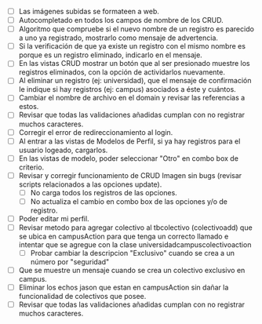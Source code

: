 - [ ] Las imágenes subidas se formateen a web.
- [ ] Autocompletado en todos los campos de nombre de los CRUD. 
- [ ] Algoritmo que compruebe si el nuevo nombre de un registro es parecido a uno ya registrado, mostrarlo como mensaje de advertencia. 
- [ ] Si la verificación de que ya existe un registro con el mismo nombre es porque es un registro eliminado, indicarlo en el mensaje. 
- [ ] En las vistas CRUD mostrar un botón que al ser presionado muestre los registros eliminados, con la opción de actividarlos nuevamente. 
- [ ] Al eliminar un registro (ej: universidad), que el mensaje de confirmación le indique si hay registros (ej: campus) asociados a éste y cuántos.
- [ ] Cambiar el nombre de archivo en el domain y revisar las referencias a estos.
- [ ] Revisar que todas las validaciones añadidas cumplan con no registrar muchos caracteres.
- [ ] Corregir el error de redireccionamiento al login.
- [ ] Al entrar a las vistas de Modelos de Perfil, si ya hay registros para el usuario logeado, cargarlos. 
- [ ] En las vistas de modelo, poder seleccionar "Otro" en combo box de criterio.
- [ ] Revisar y corregir funcionamiento de CRUD Imagen sin bugs (revisar scripts relacionados a las opciones update).
    - [ ] No carga todos los registros de las opciones.
	- [ ] No actualiza el cambio en combo box de las opciones y/o de registro.  
- [ ] Poder editar mi perfil.
- [ ] Revisar metodo para agregar colectivo al tbcolectivo (colectivoadd) que se ubica en campusAction para que tenga un correcto llamado e intentar que se agregue con la clase universidadcampuscolectivoaction
	- [ ] Probar cambiar la descripcion "Exclusivo" cuando se crea a un número por "seguridad"
- [ ] Que se muestre un mensaje cuando se crea un colectivo exclusivo en campus.
- [ ] Eliminar los echos jason que estan en campusAction sin dañar la funcionalidad de colectivos que posee.
- [ ] Revisar que todas las validaciones añadidas cumplan con no registrar muchos caracteres.